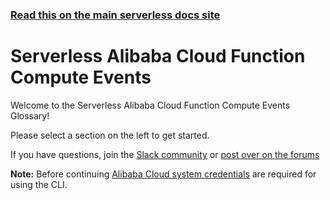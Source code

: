 <!--
title: Serverless - Alibaba Cloud Function Compute - Events
menuText: Events
layout: Doc
-->

<!-- DOCS-SITE-LINK:START automatically generated  -->

### [Read this on the main serverless docs site](https://www.serverless.com/framework/docs/providers/aliyun/events/)

<!-- DOCS-SITE-LINK:END -->

# Serverless Alibaba Cloud Function Compute Events

Welcome to the Serverless Alibaba Cloud Function Compute Events Glossary!

Please select a section on the left to get started.

If you have questions, join the [Slack community](https://serverless.com/slack) or [post over on the forums](http://forum.serverless.com/)

**Note:** Before continuing [Alibaba Cloud system credentials](../guide/credentials.md) are required for using the CLI.
